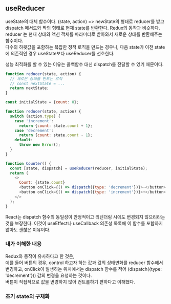 ## useReducer

useState의 대체 함수이다. 
(state, action) => newState의 형태로 reducer를 받고 dispatch 메서드와 짝의 형태로 현재 state를 반환한다.
Redux의 동작과 비슷하다. 
<br>
reducer 는 현재 상태와 액션 객체를 파라미터로 받아와서 새로운 상태를 반환해주는 함수이다.
<br>
다수의 하윗값을 포함하는 복잡한 정적 로직을 만드는 경우나, 다음 state가 이전 state에 의존적인 경우
useState보다 useReducer를 선호한다.

성능 최적화를 할 수 있는 이유는 콜백함수 대신 dispatch를 전달할 수 있기 때문이다.

```js
function reducer(state, action) {
  // 새로운 상태를 만드는 로직
  // const nextState = ...
  return nextState;
}
```

```js
const initialState = {count: 0};

function reducer(state, action) {
  switch (action.type) {
    case 'increment':
      return {count: state.count + 1};
    case 'decrement':
      return {count: state.count - 1};
    default:
      throw new Error();
  }
}

function Counter() {
  const [state, dispatch] = useReducer(reducer, initialState);
  return (
    <>
      Count: {state.count}
      <button onClick={() => dispatch({type: 'decrement'})}>-</button>
      <button onClick={() => dispatch({type: 'increment'})}>+</button>
    </>
  );
}
```

React는 dispatch 함수의 동일성이 안정적이고 리렌더링 시에도
변경되지 않으리라는 것을 보장한다.
이것이 useEffect나 useCallback 의존성 목록에 이 함수를 포함하지 않아도 괜찮은 이유이다.


### 내가 이해한 내용 

Redux와 동작이 유사하다고 한 것은, <br>
예를 들어 버튼의 경우, control 하고자 하는 값과 값의 상태변화를 reducer 함수에서 변경하고,
onClick이 발생하는 위치에서는 dispatch 함수를 적어 (dispatch({type: 'decrement'}))
값의 변경을 요청하는 것이다. <br>
버튼이 직접적으로 값을 변경하지 않아 컨트롤하기 편하다고 이해했다.
<br>

### 초기 state의 구체화

